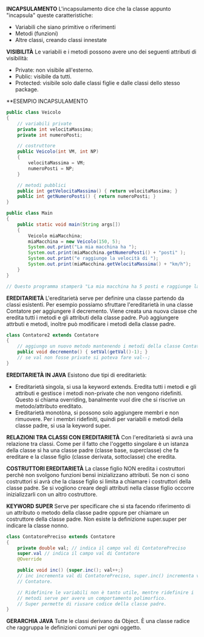 **INCAPSULAMENTO**
L'incapsulamento dice che la classe appunto "incapsula" queste caratteristiche:
- Variabili che siano primitive o riferimenti
- Metodi (funzioni)
- Altre classi, creando classi innestate

**VISIBILITÀ**
Le variabili e i metodi possono avere uno dei seguenti attributi di visibilità:
- Private: non visibile all'esterno.
- Public: visibile da tutti.
- Protected: visibile solo dalle classi figlie e dalle classi dello stesso package.

**ESEMPIO INCAPSULAMENTO

```                                                                          Java
public class Veicolo
{
	// variabili private
	private int velocitaMassima;
	private int numeroPosti;

	// costruttore
	public Veicolo(int VM, int NP)
	{
		velocitaMassima = VM;
		numeroPosti = NP;	
	}

	// metodi pubblici
	public int getVelocitaMassima() { return velocitaMassima; }
	public int getNumeroPosti() { return numeroPosti; }
}

public class Main
{
	public static void main(String args[])
	{
		Veicolo miaMacchina;
		miaMacchina = new Veicolo(150, 5);
		System.out.print("La mia macchina ha ");
		System.out.print(miaMacchina.getNumeroPosti() + "posti" );
		System.out.print("e raggiunge la velocità di ");
		System.out.print(miaMacchina.getVelocitaMassima() + "km/h");
	}
}

// Questo programma stamperà "La mia macchina ha 5 posti e raggiunge la velocità massima di 150 km/h"
```

**EREDITARIETÀ**
L'ereditarietà serve per definire una classe partendo da classi esistenti.
Per esempio possiamo sfruttare l'ereditarietà in una classe Contatore per aggiungere il decremento. Viene creata una nuova classe che eredita tutti i metodi e gli attributi della classe padre. Può aggiungere attrbuti e metodi, inoltre può modificare i metodi della classe padre.

```                                                                          Java
class Contatore2 extends Contatore
{
	// aggiungo un nuovo metodo mantenendo i metodi della classe Contatore
	public void decremento() { setVal(getVal()-1); }
	// se val non fosse private si poteva fare val--;
}
```

**EREDITARIETÀ IN JAVA**
Esistono due tipi di ereditarietà:
- Ereditarietà singola, si usa la keyword extends. Eredita tutti i metodi e gli attributi e gestisce i metodi non-private che non vengono ridefiniti. Questo si chiama overriding, banalmente vuol dire che si riscrive un metodo/attributo ereditato.
- Ereditarietà monotòna, si possono solo aggiungere membri e non rimuovere. Per i membri ridefiniti, quindi per variabili e metodi della classe padre, si usa la keyword super.

**RELAZIONI TRA CLASSI CON EREDITARIETÀ**
Con l'ereditarietà si avrà una relazione tra classi. Come per il fatto che l'oggetto singolare è un istanza della classe si ha una classe padre (classe base, superclasse) che fa ereditare e la classe figlio (classe derivata, sottoclasse) che eredita.

**COSTRUTTORI EREDITARIETÀ**
La classe figlio NON eredita i costruttori perchè non svolgono funzioni bensì inizializzano attributi. Se non ci sono costruttori si avrà che la classe figlio si limita a chiamare i costruttori della classe padre. Se si vogliono creare degli attributi nella classe figlio occorre inizializzarli con un altro costruttore.

**KEYWORD SUPER**
Serve per specificare che si sta facendo riferimento di un attributo o metodo della classe padre oppure per chiamare un costruttore della classe padre. Non esiste la definizione super.super per indicare la classe nonno.

```                                                                          Java
class ContatorePreciso extends Contatore
{
	private double val; // indica il campo val di ContatorePreciso
	super.val // indica il campo val di Contatore
	@Override

	public void inc() {super.inc(); val++;}
	// inc incrementa val di ContatorePreciso, super.inc() incrementa val di
	// Contatore.

	// Ridefinire le variabili non è tanto utile, mentre ridefinire i
	// metodi serve per avere un comportamento polimorfico.
	// Super permette di riusare codice della classe padre.
}
```

**GERARCHIA JAVA**
Tutte le classi derivano da Object. È una classe radice che raggruppa le definizioni comuni per ogni oggetto.